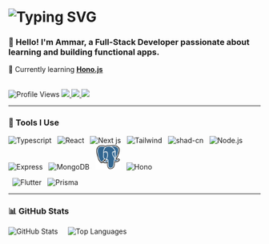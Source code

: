 
  <h1>
    <img src="https://readme-typing-svg.herokuapp.com/?font=Lexend&size=48&center=true&vCenter=true&width=600&height=70&color=4493F8&duration=4000&lines=Hi+There!+👋;+I'm+Ammar+Mohammed;" alt="Typing SVG" />
  </h1>


  <h3>
    👋 Hello! I'm <strong>Ammar</strong>, a Full-Stack Developer passionate about learning and building functional apps.
  </h3>

  <p>🌱 Currently learning <strong><a href="https://hono.dev/" target="_blank">Hono.js</a></strong></p>

  <br/>
  <img src="https://komarev.com/ghpvc/?username=Ammarmyp&color=brightgreen&style=for-the-badge" alt="Profile Views" />

  <a href="https://www.linkedin.com/in/ammar-mohammed-ab91671b6" target="_blank">
    <img src="https://img.shields.io/badge/LinkedIn-0077B5?style=for-the-badge&logo=linkedin&logoColor=white" />
  </a>

  <a href="mailto:ammarmyp@gmail.com">
    <img src="https://img.shields.io/badge/Gmail-333333?style=for-the-badge&logo=gmail&logoColor=red" />
  </a>

  <a href="https://t.me/PAAMYY" target="_blank">
    <img src="https://img.shields.io/badge/Telegram-2CA5E0?style=for-the-badge&logo=telegram&logoColor=white" />
  </a>
</div>

---

### 🧰 Tools I Use

<p align="start">
        <img alt="Typescript" height=50px src="https://cdn.worldvectorlogo.com/logos/typescript.svg">
  &nbsp;
      <img alt="React" height=50px src="https://cdn.worldvectorlogo.com/logos/react-2.svg">
  &nbsp;
       <img alt="Next js" height=50px src= "https://www.datocms-assets.com/75941/1657707878-nextjs_logo.png">
  &nbsp;
 <img alt="Tailwind" height=50px src="https://cdn.worldvectorlogo.com/logos/tailwindcss.svg" >
  &nbsp;
  <img alt="shad-cn" height=50px src="https://pbs.twimg.com/media/FxoIFVgagAE-gqB?format=png&name=4096x4096">
  &nbsp;
  <img src="https://cdn.jsdelivr.net/gh/devicons/devicon/icons/nodejs/nodejs-original.svg" height="40" alt="Node.js" />
  &nbsp;
       <img alt="Express" height=50px src="https://adware-technologies.s3.amazonaws.com/uploads/technology/thumbnail/20/express-js.png">
  &nbsp;
  <img src="https://cdn.jsdelivr.net/gh/devicons/devicon/icons/mongodb/mongodb-original.svg" height="40" alt="MongoDB" />
  &nbsp;
  <img alt="Posql" height=50px src="https://github.com/devicons/devicon/blob/master/icons/postgresql/postgresql-original.svg">
  &nbsp;
  <img alt="Hono" height=50px src="https://seeklogo.com/images/H/hono-logo-85A5D1206D-seeklogo.com.png">

   &nbsp;
  <img src="https://cdn.jsdelivr.net/gh/devicons/devicon/icons/flutter/flutter-original.svg" height="40" alt="Flutter" />
  &nbsp;
  <img src="https://cdn.jsdelivr.net/gh/devicons/devicon/icons/prisma/prisma-original.svg" height="40" alt="Prisma" />
</p>

---

### 📊 GitHub Stats

<p align="start">
  <img src="https://github-readme-stats.vercel.app/api?username=Ammarmyp&show_icons=true&theme=radical" height="200" alt="GitHub Stats" />
  &nbsp;&nbsp;&nbsp;
  <img src="https://github-readme-stats.vercel.app/api/top-langs/?username=Ammarmyp&layout=compact&theme=radical" height="200" alt="Top Languages" />
</p>



